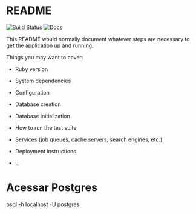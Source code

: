 # README

[![Build Status](https://api.travis-ci.org/jmfveneroso/orkhestra.png)](https://api.travis-ci.org/jmfveneroso/orkhestra.png)
[![Docs](http://img.shields.io/badge/docs-yard.info-blue.svg)](https://jmfveneroso.github.io/orkhestra/)

This README would normally document whatever steps are necessary to get the
application up and running.

Things you may want to cover:

* Ruby version

* System dependencies

* Configuration

* Database creation

* Database initialization

* How to run the test suite

* Services (job queues, cache servers, search engines, etc.)

* Deployment instructions

* ...

# Acessar Postgres
psql -h localhost -U postgres
